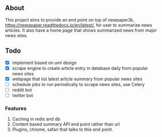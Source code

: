## About

This project aims to provide an end point on top of newpaper3k, https://newspaper.readthedocs.io/en/latest/, for user to summarize news articles. It also have a home page that shows summarized news from major news sites. 

## Todo

- [x] implement based on uml design
- [x] scrape engine to create article entry in database daily from popular news sites
- [x] webpage that list latest article summary from popular news sites
- [ ] schedule jobs to run periodically to scrape news sites, use Celery
- [ ] reddit bot
- [ ] twitter bot

### Features

1. Caching in redis and db
2. Content based summary API end point rather than url
3. Plugins, chrome, safari that talks to this end point.
